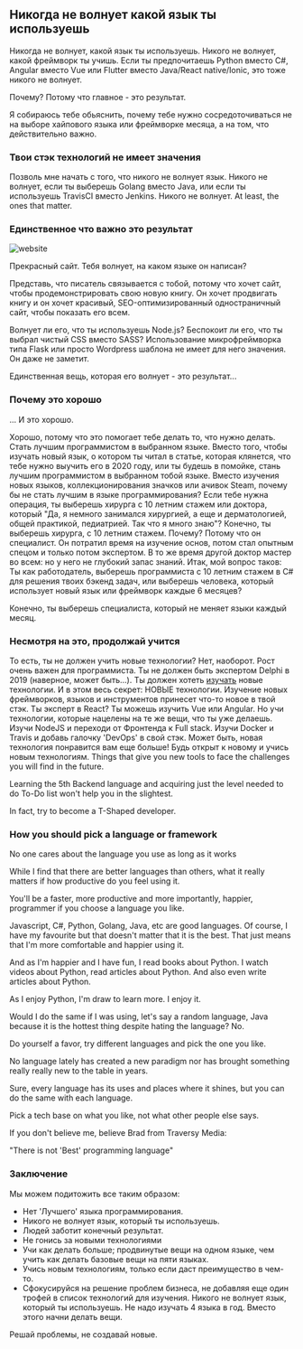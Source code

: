 ## Никогда не волнует какой язык ты используешь
Никогда не волнует, какой язык ты используешь. Никого не волнует, какой фреймворк ты учишь.
Если ты предпочитаешь Python вместо C#, Angular вместо Vue или Flutter вместо Java/React native/Ionic, это тоже никого не волнует.

Почему? Потому что главное - это результат.

Я собираюсь тебе обьяснить, почему тебе нужно сосредоточиваться не на выборе хайпового языка или фреймворке месяца, а на том, что действительно важно.

### Твои стэк технологий не имеет значения
Позволь мне начать с того, что никого не волнует язык.
Никого не волнует, если ты выберешь Golang вместо Java, или если ты используешь TravisCI вместо Jenkins. Никого не волнует. 
At least, the ones that matter.

### Единственное что важно это результат
![website](https://res.cloudinary.com/practicaldev/image/fetch/s--kuYrRP1B--/c_limit%2Cf_auto%2Cfl_progressive%2Cq_auto%2Cw_880/https://i0.wp.com/letslearnabout.net/wp-content/uploads/2019/08/beautiful.png%3Ffit%3D688%252C387%26ssl%3D1)

Прекрасный сайт. Тебя волнует, на каком языке он написан?

Представь, что писатель связывается с тобой, потому что хочет сайт, чтобы продемонстрировать свою новую книгу.
Он хочет продвигать книгу и он хочет красивый, SEO-оптимизированный одностраничный сайт, чтобы показать его всем.

Волнует ли его, что ты используешь Node.js? Беспокоит ли его, что ты выбрал чистый CSS вместо SASS?
Использование микрофреймворка типа Flask или просто Wordpress шаблона не имеет для него значения. Он даже не заметит.

Единственная вещь, которая его волнует - это результат...

### Почему это хорошо
... И это хорошо.

Хорошо, потому что это помогает тебе делать то, что нужно делать. Стать лучшим программистом в выбранном языке.
Вместо того, чтобы изучать новый язык, о котором ты читал в статье, которая клянется, что тебе нужно выучить его в 2020 году, или ты будешь в помойке, стань лучшим программистом в выбранном тобой языке.
Вместо изучения новых языков, коллекционирования значков или ачивок Steam, почему бы не стать лучшим в языке программирования?
Если тебе нужна операция, ты выберешь хирурга с 10 летним стажем или доктора, который "Да, я немного занимался хирургией, а еще и дерматологией, общей практикой, педиатрией. Так что я много знаю"?
Конечно, ты выберешь хирурга, с 10 летним стажем.
Почему? Потому что он специалист. Он потратил время на изучение основ, потом стал опытным спецом и только потом экспертом. В то же время другой доктор мастер во всем: но у него не глубокий запас знаний.
Итак, мой вопрос таков: Ты как работодатель, выберешь программиста с 10 летним стажем в C# для решения твоих бэкенд задач, или выберешь человека, который использует новый язык или фреймворк каждые 6 месяцев?

Конечно, ты выберешь специалиста, который не меняет языки каждый месяц.

### Несмотря на это, продолжай учится
То есть, ты не должен учить новые технологии?
Нет, наоборот. Рост очень важен для программиста. Ты не должен быть экспертом Delphi в 2019 (наверное, может быть...).
Ты должен хотеть [изучать](https://letslearnabout.net/blog/learning-how-to-learn/) новые технологии.
И в этом весь секрет: НОВЫЕ технологии.
Изучение новых фреймворков, языков и инструментов принесет что-то новое в твой стэк.
Ты эксперт в React? Ты можешь изучить Vue или Angular. Но учи технологии, которые нацелены на те же вещи, что ты уже делаешь.
Изучи NodeJS и переходи от Фронтенда к Full stack.
Изучи Docker и Travis и добавь галочку 'DevOps' в свой стэк. Может быть, новая технология понравится вам еще больше!
Будь открыт к новому и учись новым технологиям. Things that give you new tools to face the challenges you will find in the future.

Learning the 5th Backend language and acquiring just the level needed to do To-Do list won't help you in the slightest.

In fact, try to become a T-Shaped developer.

### How you should pick a language or framework
No one cares about the language you use as long as it works

While I find that there are better languages than others, what it really matters if how productive do you feel using it.

You'll be a faster, more productive and more importantly, happier, programmer if you choose a language you like.

Javascript, C#, Python, Golang, Java, etc are good languages. Of course, I have my favourite but that doesn't matter that it is the best. That just means that I'm more comfortable and happier using it.

And as I'm happier and I have fun, I read books about Python. I watch videos about Python, read articles about Python. And also even write articles about Python.

As I enjoy Python, I'm draw to learn more. I enjoy it.

Would I do the same if I was using, let's say a random language, Java because it is the hottest thing despite hating the language? No.

Do yourself a favor, try different languages and pick the one you like.

No language lately has created a new paradigm nor has brought something really really new to the table in years.

Sure, every language has its uses and places where it shines, but you can do the same with each language.

Pick a tech base on what you like, not what other people else says.

If you don't believe me, believe Brad from Traversy Media:

"There is not 'Best' programming language"

### Заключение
Мы можем подитожить все таким образом:
- Нет 'Лучшего' языка программирования.
- Никого не волнует язык, который ты используешь.
- Людей заботит конечный результат.
- Не гонись за новыми технологиями
- Учи как делать больше; продвинутые вещи на одном языке, чем учить как делать базовые вещи на пяти языках.
- Учись новым технологиям, только если даст преимущество в чем-то.
- Сфокусируйся на решение проблем бизнеса, не добавляя еще один трофей в список технологий для изучения.
Никого не волнует язык, который ты используешь.
Не надо изучать 4 языка в год. Вместо этого начни делать вещи.

Решай проблемы, не создавай новые.
